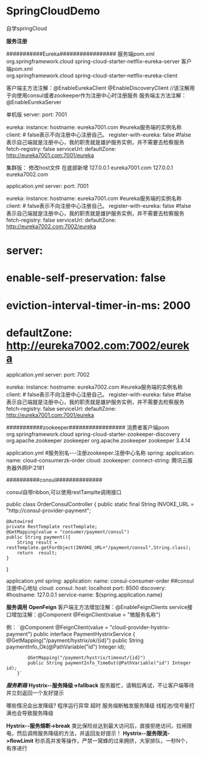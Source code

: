 # SpringCloudDemo
自学springCloud


**************************************************服务注册**************************************************


###########Eureka#################
服务端pom.xml
       <!--eureka-server-->
        <dependency>
            <groupId>org.springframework.cloud</groupId>
            <artifactId>spring-cloud-starter-netflix-eureka-server</artifactId>
        </dependency>
 客户端pom.xml     
        <dependency>
            <groupId>org.springframework.cloud</groupId>
            <artifactId>spring-cloud-starter-netflix-eureka-client</artifactId>
        </dependency>    
        
  客户端主方法注解：@EnableEurekaClient
                  @EnableDiscoveryClient  //该注解用于向使用consul或者zookeeper作为注册中心时注册服务
  服务端主方法注解：@EnableEurekaServer
        
        
单机版
server:
  port: 7001

eureka:
  instance:
    hostname: eureka7001.com        #eureka服务端的实例名称
  client:
       #  false表示不向注册中心注册自己。
     register-with-eureka: false
       #false表示自己端就是注册中心，我的职责就是雄护服务实例，并不需要去检察服务
     fetch-registry: false
     serviceUrl:
       defaultZone: http://eureka7001.com:7001/eureka


集群版：
修改host文件
在底部新增
127.0.0.1        eureka7001.com
127.0.0.1        eureka7002.com

application.yml
server:
  port: 7001

eureka:
  instance:
    hostname: eureka7001.com        #eureka服务端的实例名称
  client:
       #  false表示不向注册中心注册自己。
     register-with-eureka: false
       #false表示自己端就是注册中心，我的职责就是雄护服务实例，并不需要去检察服务
     fetch-registry: false
     serviceUrl:
       defaultZone: http://eureka7002.com:7002/eureka
#  server:
#    enable-self-preservation: false
#    eviction-interval-timer-in-ms: 2000
#       defaultZone: http://eureka7002.com:7002/eureka
application.yml
server:
  port: 7002

eureka:
  instance:
    hostname: eureka7002.com        #eureka服务端的实例名称
  client:
    #  false表示不向注册中心注册自己。
    register-with-eureka: false
    #false表示自己端就是注册中心，我的职责就是雄护服务实例，并不需要去检察服务
    fetch-registry: false
    serviceUrl:
      defaultZone: http://eureka7001.com:7001/eureka
      
      
      
      
      
      
###########zookeeper#################
消费者客户端pom
       <dependency>
            <groupId>org.springframework.cloud</groupId>
            <artifactId>spring-cloud-starter-zookeeper-discovery</artifactId>
            <!--先排除自带的zookeeper3.5.3-->
            <exclusions>
                <exclusion>
                    <groupId>org.apache.zookeeper</groupId>
                    <artifactId>zookeeper</artifactId>
                </exclusion>
            </exclusions>
        </dependency>
        <!--添加zookeeper3.4.9版本-->
        <dependency>
            <groupId>org.apache.zookeeper</groupId>
            <artifactId>zookeeper</artifactId>
            <version>3.4.14</version>
        </dependency>
        <dependency>
        
        
        
        
        
        
        
        
application.yml
#服务别名---注册zookeeper.注册中心名称
spring:
  application:
    name: cloud-consumerzk-order
  cloud:
    zookeeper:
      connect-string: 腾讯云服务器外网IP:2181
      
      
      
      
      
      
 ##########consul##############
 
 consul自带ribbon,可以使用restTamplte调用接口
 
 public class OrderConsulController {
    public static final String INVOKE_URL = "http://consul-provider-payment";

    @Autowired
    private RestTemplate restTemplate;
    @GetMapping(value = "consumer/payment/consul")
    public String payment(){
        String result = restTemplate.getForObject(INVOKE_URL+"/payment/consul",String.class);
        return  result;
    }
}

application.yml
 spring:
  application:
    name: consul-consumer-order
  ##consul注册中心地址
  cloud:
    consul:
      host: localhost
      port: 8500
      discovery:
        #hostname: 127.0.0.1
        service-name: ${spring.application.name}

**********服务调用**********
**OpenFeign**
客户端主方法增加注解：@EnableFeignClients
                service接口增加注解：@Component
                                                            @FeignClient(value = "微服务名称")

例：
        `@Component
        @FeignClient(value = "cloud-provider-hystrix-payment")
        public interface PaymentHystrixService {
            @GetMapping("/payment/hystrix/ok/{id}")
            public String paymentInfo_Ok(@PathVariable("id") Integer id);
        
            @GetMapping("/payment/hystrix/timeout/{id}")
            public String paymentInfo_TimeOut(@PathVariable("id") Integer id);
        }`






***********************************服务断路***********************************
**Hystrix--服务降级->fallback**
服务器忙，请稍后再试，不让客户端等待并立刻返回一个友好提示

哪些情况会出发降级?
程序运行异常
超时
服务熔断触发服务降级
线程池/信号量打满也会导致服务降级

**Hystrix--服务熔断->break**
类比保险丝达到最大访问后，直接拒绝访问，拉闸限电，然后调用服务降级的方法，并返回友好提示！
**Hystrix--服务限流->flowLimit**
秒杀高并发等操作，严禁一窝蜂的过来拥挤，大家排队，一秒N个，有序进行